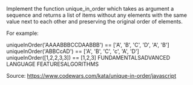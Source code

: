 Implement the function unique_in_order which takes as argument a sequence and returns a list of items without any elements with the same value next to each other and preserving the original order of elements.
 
For example:

uniqueInOrder('AAAABBBCCDAABBB') == ['A', 'B', 'C', 'D', 'A', 'B']
uniqueInOrder('ABBCcAD')         == ['A', 'B', 'C', 'c', 'A', 'D']
uniqueInOrder([1,2,2,3,3])       == [1,2,3]
FUNDAMENTALSADVANCED LANGUAGE FEATURESALGORITHMS

Source: https://www.codewars.com/kata/unique-in-order/javascript
